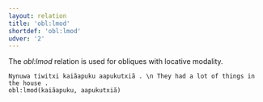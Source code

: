 ```yaml
---
layout: relation
title: 'obl:lmod'
shortdef: 'obl:lmod'
udver: '2'
---
```


The _obl:lmod_ relation is used for obliques with locative modality.

~~~ sdparse
Nynuwa tiwitxi kaiãapuku aapukutxiã . \n They had a lot of things in the house .
obl:lmod(kaiãapuku, aapukutxiã)

~~~

<!-- Interlanguage links updated St lis 3 20:59:05 CET 2021 -->

